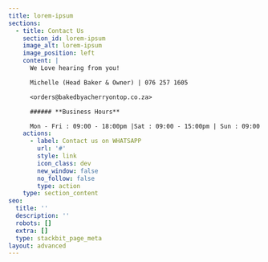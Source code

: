 ```yaml
---
title: lorem-ipsum
sections:
  - title: Contact Us
    section_id: lorem-ipsum
    image_alt: lorem-ipsum
    image_position: left
    content: |
      We Love hearing from you!

      Michelle (Head Baker & Owner) | 076 257 1605

      <orders@bakedbyacherryontop.co.za>

      ###### **Business Hours**

      Mon - Fri : 09:00 - 18:00pm |Sat : 09:00 - 15:00pm | Sun : 09:00 - 13:00pm
    actions:
      - label: Contact us on WHATSAPP
        url: '#'
        style: link
        icon_class: dev
        new_window: false
        no_follow: false
        type: action
    type: section_content
seo:
  title: ''
  description: ''
  robots: []
  extra: []
  type: stackbit_page_meta
layout: advanced
---
```

